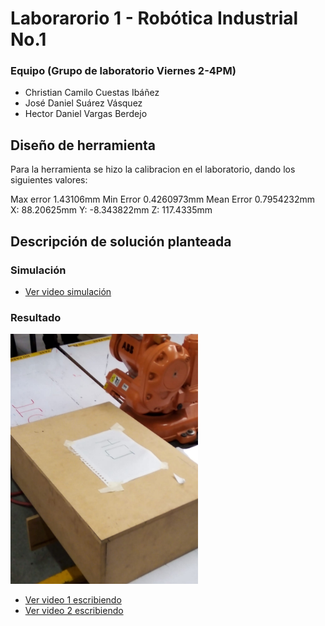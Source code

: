 # Laborarorio 1 - Robótica Industrial No.1

### Equipo (Grupo de laboratorio Viernes 2-4PM)
- Christian Camilo Cuestas Ibáñez
- José Daniel Suárez Vásquez
- Hector Daniel Vargas Berdejo

## Diseño de herramienta
Para la herramienta se hizo la calibracion en el laboratorio, dando los siguientes valores:

Max error   1.43106mm
Min Error   0.4260973mm
Mean Error  0.7954232mm
X:          88.20625mm
Y:          -8.343822mm
Z:          117.4335mm
## Descripción de solución planteada

### Simulación

- [Ver video simulación](/MULTIMEDIA/Simulacion.mp4)

### Resultado

<img src="MULTIMEDIA/Resultado2.jpg"  width="300" height="400">

- [Ver video 1 escribiendo](/MULTIMEDIA/PrimeraEscritura.mp4)
- [Ver video 2 escribiendo](/MULTIMEDIA/SegundaEscritura.mp4)
